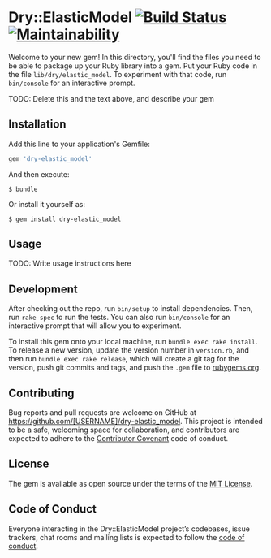 # Dry::ElasticModel [![Build Status](https://travis-ci.org/koleksiuk/dry-elastic_model.svg?branch=master)](https://travis-ci.org/koleksiuk/dry-elastic_model) [![Maintainability](https://api.codeclimate.com/v1/badges/feba233f76f9fd76a6ad/maintainability)](https://codeclimate.com/github/koleksiuk/dry-elastic_model/maintainability)

Welcome to your new gem! In this directory, you'll find the files you need to be able to package up your Ruby library into a gem. Put your Ruby code in the file `lib/dry/elastic_model`. To experiment with that code, run `bin/console` for an interactive prompt.

TODO: Delete this and the text above, and describe your gem

## Installation

Add this line to your application's Gemfile:

```ruby
gem 'dry-elastic_model'
```

And then execute:

    $ bundle

Or install it yourself as:

    $ gem install dry-elastic_model

## Usage

TODO: Write usage instructions here

## Development

After checking out the repo, run `bin/setup` to install dependencies. Then, run `rake spec` to run the tests. You can also run `bin/console` for an interactive prompt that will allow you to experiment.

To install this gem onto your local machine, run `bundle exec rake install`. To release a new version, update the version number in `version.rb`, and then run `bundle exec rake release`, which will create a git tag for the version, push git commits and tags, and push the `.gem` file to [rubygems.org](https://rubygems.org).

## Contributing

Bug reports and pull requests are welcome on GitHub at https://github.com/[USERNAME]/dry-elastic_model. This project is intended to be a safe, welcoming space for collaboration, and contributors are expected to adhere to the [Contributor Covenant](http://contributor-covenant.org) code of conduct.

## License

The gem is available as open source under the terms of the [MIT License](https://opensource.org/licenses/MIT).

## Code of Conduct

Everyone interacting in the Dry::ElasticModel project’s codebases, issue trackers, chat rooms and mailing lists is expected to follow the [code of conduct](https://github.com/[USERNAME]/dry-elastic_model/blob/master/CODE_OF_CONDUCT.md).
